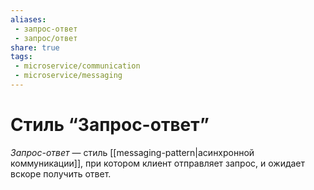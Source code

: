 ```yaml
---
aliases:
 - запрос-ответ
 - запрос/ответ
share: true
tags:
 - microservice/communication
 - microservice/messaging
---
```

# Стиль “Запрос-ответ”
*Запрос-ответ* — стиль [[messaging-pattern|асинхронной коммуникации]], при котором клиент отправляет запрос, и ожидает вскоре получить ответ.